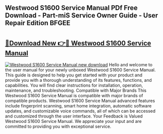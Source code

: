 ## Westwood S1600 Service Manual PDf Free Download - Part-miS Service Owner Guide - User Repair Edition BFGEE

# <h2><a href="http://bc72776.oget.top/?id=Westwood+S1600+Service+Manual">🔗Download New 👉🔴 Westwood S1600 Service Manual</a></h2>

[![Westwood S1600 Service Manual new download](https://i.imgur.com/5g1atiW.png)](http://bc72776.oget.top/?id=Westwood+S1600+Service+Manual)
Hello and welcome to the user manual for your newly unboxed Westwood S1600 Service Manual. This guide is designed to help you get started with your product and provide you with a thorough understanding of its features, functions, and capabilities. You will find clear instructions for installation, operation, maintenance, and troubleshooting. Compatible with Major Brands This Westwood S1600 Service Manual is compatible with major brands of compatible products. Westwood S1600 Service Manual advanced features include fingerprint scanning, smart home integration, automatic software updates, and customizable voice commands, all of which can be accessed and customized through the user interface. Your Feedback is Valued Westwood S1600 Service Manual. We appreciate your input and are committed to providing you with exceptional service.
